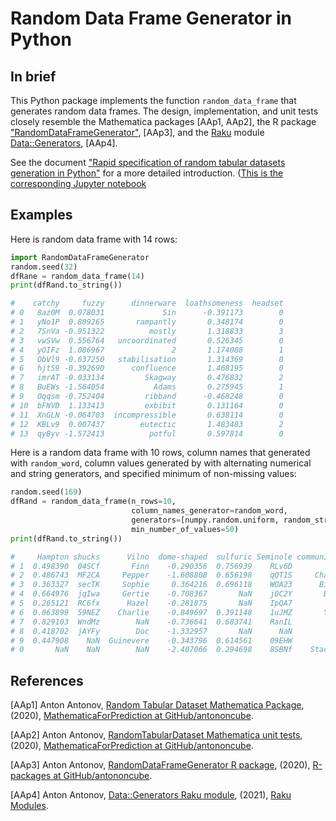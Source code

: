 # Random Data Frame Generator in Python

## In brief

This Python package implements the function `random_data_frame` that generates random data frames.
The design, implementation, and unit tests closely resemble the Mathematica packages [AAp1, AAp2],
the R package 
["RandomDataFrameGenerator"](https://github.com/antononcube/R-packages/tree/master/RandomDataFrameGenerator),
[AAp3], and the [Raku](https://raku.org) module
[Data::Generators](https://modules.raku.org/dist/Data::Generators), [AAp4].

See the document 
["Rapid specification of random tabular datasets generation in Python"]()
for a more detailed introduction.
([This is the corresponding Jupyter notebook]()


## Examples

Here is random data frame with 14 rows:

```python
import RandomDataFrameGenerator
random.seed(32)
dfRane = random_data_frame(14)
print(dfRand.to_string())

#    catchy     fuzzy      dinnerware  loathsomeness  headset
# 0   8az0M  0.078031             Sin      -0.391173        0
# 1   yNo1P  0.809265       rampantly       0.348174        0
# 2   7SnVa -0.951322          mostly       1.318833        3
# 3   vwSVw  0.556764   uncoordinated       0.526345        0
# 4   yOIFz  1.086967               2       1.174088        1
# 5   ObVl9 -0.637250   stabilisation       1.314369        0
# 6   hjtS9 -0.392690      confluence       1.468195        0
# 7   imrAT -0.033134         Skagway       0.476832        2
# 8   BuEWs -1.564054           Adams       0.275945        1
# 9   Oqqsm -0.752404         ribband      -0.468248        0
# 10  bFNVD  1.133413         exbibit       0.131164        0
# 11  XnGLN -0.064703  incompressible       0.638114        0
# 12  KBLv9  0.007437        eutectic       1.483483        2
# 13  qyByv -1.572413          potful       0.597814        0
```

Here is a random data frame with 10 rows, 
column names that generated with `random_word`, 
column values generated by with alternating numerical and string generators, 
and specified minimum of non-missing values:

```python
random.seed(169)
dfRand = random_data_frame(n_rows=10,
                           column_names_generator=random_word,
                           generators=[numpy.random.uniform, random_string, random_pet_name, numpy.random.normal],
                           min_number_of_values=50)
print(dfRand.to_string())

#     Hampton shucks      Vilno  dome-shaped  sulfuric Seminole communicant  sobriquet
# 1  0.498390  04SCf       Finn    -0.290356  0.756939    RLv6D         Bob   0.588488
# 2  0.486743  MF2CA     Pepper    -1.608808  0.656198    qQT1S     Charlie        NaN
# 3  0.363327  secTK     Sophie     0.364216  0.696118    WOA23      Biscut        NaN
# 4  0.664976  jqIwa     Gertie    -0.708367       NaN    j0C2Y       Buffy   0.673890
# 5  0.265121  RC6fx      Hazel    -0.281875       NaN    IpQA7        Mary   0.033396
# 6  0.063899  59NEZ    Charlie    -0.849697  0.391148    1uJMZ       Yoshi        NaN
# 7  0.829103  WndMz        NaN    -0.736641  0.683741    RanIL        Maya  -0.170062
# 8  0.418702  jAYFy        Doc    -1.332957       NaN      NaN         NaN  -0.376430
# 9  0.447908    NaN  Guinevere    -0.343796  0.614561    09EHW         NaN   0.340890
# 0       NaN    NaN        NaN    -2.407066  0.294698    8SBNf    Staccato        NaN
```


## References

[AAp1] Anton Antonov,
[Random Tabular Dataset Mathematica Package](https://github.com/antononcube/MathematicaForPrediction/blob/master/Misc/RandomTabularDataset.m),
(2020),
[MathematicaForPrediction at GitHub/antononcube](https://github.com/antononcube/MathematicaForPrediction).

[AAp2] Anton Antonov,
[RandomTabularDataset Mathematica unit tests](https://github.com/antononcube/MathematicaForPrediction/blob/master/UnitTests/RandomTabularDataset-Unit-Tests.wlt),
(2020),
[MathematicaForPrediction at GitHub/antononcube](https://github.com/antononcube/MathematicaForPrediction).

[AAp3] Anton Antonov,
[RandomDataFrameGenerator R package](https://github.com/antononcube/R-packages/tree/master/RandomDataFrameGenerator),
(2020),
[R-packages at GitHub/antononcube](https://github.com/antononcube/R-packages/).

[AAp4] Anton Antonov,
[Data::Generators Raku module](https://modules.raku.org/dist/Data::Generator),
(2021),
[Raku Modules](https://modules.raku.org).